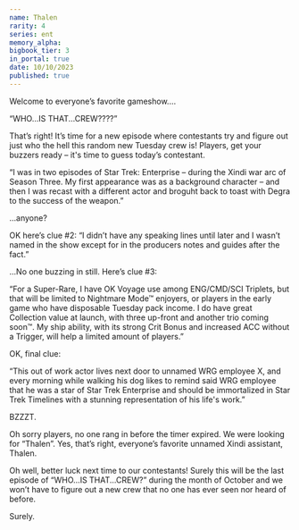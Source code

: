 ```yaml
---
name: Thalen
rarity: 4
series: ent
memory_alpha:
bigbook_tier: 3
in_portal: true
date: 10/10/2023
published: true
---
```


Welcome to everyone’s favorite gameshow.... 

“WHO...IS THAT...CREW????” 

That’s right! It’s time for a new episode where contestants try and figure out just who the hell this random new Tuesday crew is! Players, get your buzzers ready – it's time to guess today’s contestant.

“I was in two episodes of Star Trek: Enterprise – during the Xindi war arc of Season Three. My first appearance was as a background character – and then I was recast with a different actor and broguht back to toast with Degra to the success of the weapon.”

…anyone?   

OK here’s clue #2: “I didn’t have any speaking lines until later and I wasn’t named in the show except for in the producers notes and guides after the fact.” 

...No one buzzing in still. Here’s clue #3: 

“For a Super-Rare, I have OK Voyage use among ENG/CMD/SCI Triplets, but that will be limited to Nightmare Mode™ enjoyers, or players in the early game who have disposable Tuesday pack income. I do have great Collection value at launch, with three up-front and another trio coming soon™.  My ship ability, with its strong Crit Bonus and increased ACC without a Trigger, will help a limited amount of players.” 

OK, final clue: 

“This out of work actor lives next door to unnamed WRG employee X, and every morning while walking his dog likes to remind said WRG employee that he was a star of Star Trek Enterprise and should be immortalized in Star Trek Timelines with a stunning representation of his life's work.”

BZZZT. 

Oh sorry players, no one rang in before the timer expired. We were looking for “Thalen”. Yes, that’s right, everyone’s favorite unnamed Xindi assistant, Thalen.

Oh well, better luck next time to our contestants! Surely this will be the last episode of “WHO...IS THAT...CREW?” during the month of October and we won’t have to figure out a new crew that no one has ever seen nor heard of before.

Surely.
